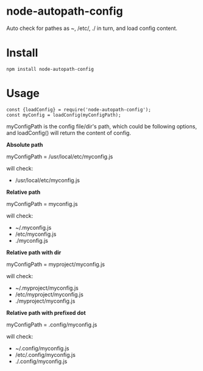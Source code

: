# node-autopath-config
Auto check for pathes as ~, /etc/, ./ in turn, and load config content.

# Install

    npm install node-autopath-config

# Usage

    const {loadConfig} = require('node-autopath-config');
    const myConfig = loadConfig(myConfigPath);

myConfigPath is the config file/dir's path, which could be following options, and loadConfig() will return the content of config.

**Absolute path**

myConfigPath = /usr/local/etc/myconfig.js

will check:

* /usr/local/etc/myconfig.js

**Relative path**

 myConfigPath = myconfig.js

will check:

* ~/.myconfig.js
* /etc/myconfig.js
* ./myconfig.js

**Relative path with dir**

myConfigPath = myproject/myconfig.js

will check:

* ~/.myproject/myconfig.js
* /etc/myproject/myconfig.js
* ./myproject/myconfig.js


**Relative path with prefixed dot**

myConfigPath = .config/myconfig.js

will check:

* ~/.config/myconfig.js
* /etc/.config/myconfig.js
* ./.config/myconfig.js


